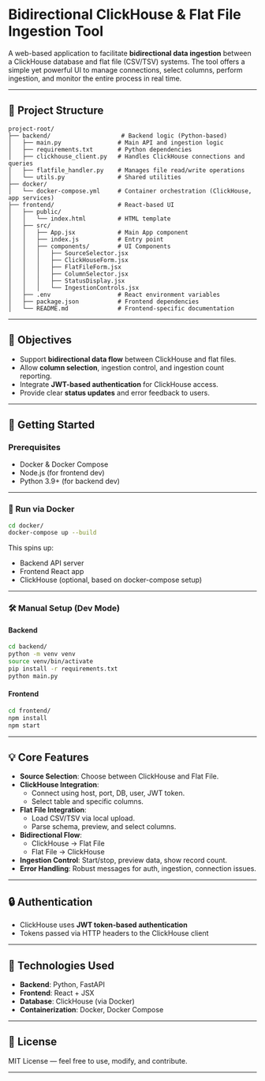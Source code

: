 # Bidirectional ClickHouse & Flat File Ingestion Tool

A web-based application to facilitate **bidirectional data ingestion** between a ClickHouse database and flat file (CSV/TSV) systems. The tool offers a simple yet powerful UI to manage connections, select columns, perform ingestion, and monitor the entire process in real time.

---

## 📁 Project Structure

```
project-root/
├── backend/                    # Backend logic (Python-based)
│   ├── main.py                # Main API and ingestion logic
│   ├── requirements.txt       # Python dependencies
│   ├── clickhouse_client.py   # Handles ClickHouse connections and queries
│   ├── flatfile_handler.py    # Manages file read/write operations
│   └── utils.py               # Shared utilities
├── docker/
│   └── docker-compose.yml     # Container orchestration (ClickHouse, app services)
├── frontend/                  # React-based UI
│   ├── public/
│   │   └── index.html         # HTML template
│   ├── src/
│   │   ├── App.jsx            # Main App component
│   │   ├── index.js           # Entry point
│   │   ├── components/        # UI Components
│   │   │   ├── SourceSelector.jsx
│   │   │   ├── ClickHouseForm.jsx
│   │   │   ├── FlatFileForm.jsx
│   │   │   ├── ColumnSelector.jsx
│   │   │   ├── StatusDisplay.jsx
│   │   │   └── IngestionControls.jsx
│   ├── .env                   # React environment variables
│   ├── package.json           # Frontend dependencies
│   └── README.md              # Frontend-specific documentation
```

---

## 🎯 Objectives

- Support **bidirectional data flow** between ClickHouse and flat files.
- Allow **column selection**, ingestion control, and ingestion count reporting.
- Integrate **JWT-based authentication** for ClickHouse access.
- Provide clear **status updates** and error feedback to users.

---

## 🚀 Getting Started

### Prerequisites

- Docker & Docker Compose
- Node.js (for frontend dev)
- Python 3.9+ (for backend dev)

---

### 🐳 Run via Docker

```bash
cd docker/
docker-compose up --build
```

This spins up:
- Backend API server
- Frontend React app
- ClickHouse (optional, based on docker-compose setup)

---

### 🛠️ Manual Setup (Dev Mode)

#### Backend

```bash
cd backend/
python -m venv venv
source venv/bin/activate
pip install -r requirements.txt
python main.py
```

#### Frontend

```bash
cd frontend/
npm install
npm start
```

---

## 💡 Core Features

- **Source Selection**: Choose between ClickHouse and Flat File.
- **ClickHouse Integration**:
  - Connect using host, port, DB, user, JWT token.
  - Select table and specific columns.
- **Flat File Integration**:
  - Load CSV/TSV via local upload.
  - Parse schema, preview, and select columns.
- **Bidirectional Flow**:
  - ClickHouse → Flat File
  - Flat File → ClickHouse
- **Ingestion Control**: Start/stop, preview data, show record count.
- **Error Handling**: Robust messages for auth, ingestion, connection issues.

---




## 🔒 Authentication

- ClickHouse uses **JWT token-based authentication**
- Tokens passed via HTTP headers to the ClickHouse client

---



## 📎 Technologies Used

- **Backend**: Python, FastAPI
- **Frontend**: React + JSX
- **Database**: ClickHouse (via Docker)
- **Containerization**: Docker, Docker Compose

---

## 📃 License

MIT License — feel free to use, modify, and contribute.

---
